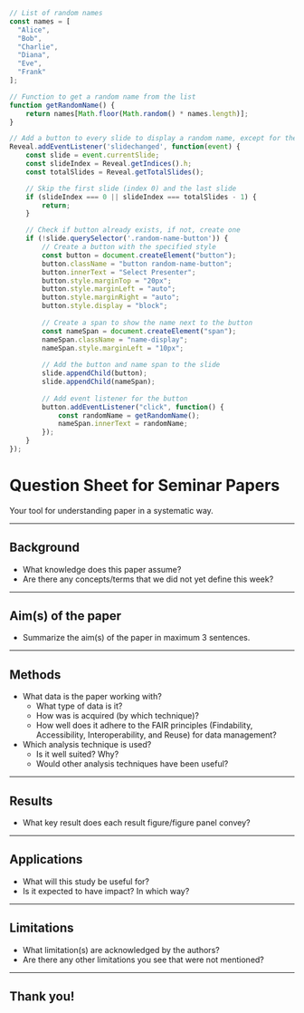 ```javascript execute
// List of random names
const names = [
  "Alice",
  "Bob",
  "Charlie",
  "Diana",
  "Eve",
  "Frank"
];

// Function to get a random name from the list
function getRandomName() {
    return names[Math.floor(Math.random() * names.length)];
}

// Add a button to every slide to display a random name, except for the first and last slides
Reveal.addEventListener('slidechanged', function(event) {
    const slide = event.currentSlide;
    const slideIndex = Reveal.getIndices().h;
    const totalSlides = Reveal.getTotalSlides();

    // Skip the first slide (index 0) and the last slide
    if (slideIndex === 0 || slideIndex === totalSlides - 1) {
        return;
    }

    // Check if button already exists, if not, create one
    if (!slide.querySelector('.random-name-button')) {
        // Create a button with the specified style
        const button = document.createElement("button");
        button.className = "button random-name-button";
        button.innerText = "Select Presenter";
        button.style.marginTop = "20px";
        button.style.marginLeft = "auto";
        button.style.marginRight = "auto";
        button.style.display = "block";
        
        // Create a span to show the name next to the button
        const nameSpan = document.createElement("span");
        nameSpan.className = "name-display";
        nameSpan.style.marginLeft = "10px";
        
        // Add the button and name span to the slide
        slide.appendChild(button);
        slide.appendChild(nameSpan);
        
        // Add event listener for the button
        button.addEventListener("click", function() {
            const randomName = getRandomName();
            nameSpan.innerText = randomName;
        });
    }
});
```

# Question Sheet for Seminar Papers

Your tool for understanding paper in a systematic way.

-----

## Background

- What knowledge does this paper assume?
- Are there any concepts/terms that we did not yet define this week?

-----
## Aim(s) of the paper

- Summarize the aim(s) of the paper in maximum 3 sentences.

-----

## Methods

- What data is the paper working with?
  - What type of data is it?
  - How was is acquired (by which technique)?
  - How well does it adhere to the FAIR principles (Findability, Accessibility, Interoperability, and Reuse) for data management?
- Which analysis technique is used?
  - Is it well suited? Why?
  - Would other analysis techniques have been useful?

-----

## Results

- What key result does each result figure/figure panel convey?

-----

## Applications

- What will this study be useful for?
- Is it expected to have impact? In which way?

-----

## Limitations

- What limitation(s) are acknowledged by the authors?
- Are there any other limitations you see that were not mentioned?

-----

## Thank you!
